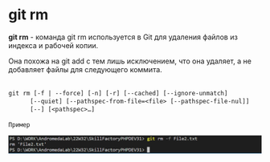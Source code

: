 # git rm

**git rm** - команда git rm используется в Git для удаления файлов из индекса и рабочей копии. 

Она похожа на git add с тем лишь исключением, что она удаляет, а не добавляет файлы для следующего коммита.

```bash=

git rm [-f | --force] [-n] [-r] [--cached] [--ignore-unmatch]
	  [--quiet] [--pathspec-from-file=<file> [--pathspec-file-nul]]
	  [--] [<pathspec>…​]

```

``Пример``

![git checkout](/pics/RM.png)